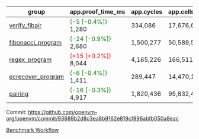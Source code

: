 | group | app.proof_time_ms | app.cycles | app.cells_used | leaf.proof_time_ms | leaf.cycles | leaf.cells_used |
| -- | -- | -- | -- | -- | -- | -- |
| [verify_fibair](https://github.com/openvm-org/openvm/blob/benchmark-results/benchmarks-pr/1609/verify_fibair-93689b2d8c3ea8b9162e819cf896abfb050a8eac.md) |<span style='color: green'>(-5 [-0.4%])</span> 1,280 |  334,086 |  17,676,626 |- | - | - |
| [fibonacci_program](https://github.com/openvm-org/openvm/blob/benchmark-results/benchmarks-pr/1609/fibonacci-93689b2d8c3ea8b9162e819cf896abfb050a8eac.md) |<span style='color: green'>(-24 [-0.9%])</span> 2,680 |  1,500,277 |  50,589,503 |- | - | - |
| [regex_program](https://github.com/openvm-org/openvm/blob/benchmark-results/benchmarks-pr/1609/regex-93689b2d8c3ea8b9162e819cf896abfb050a8eac.md) |<span style='color: red'>(+15 [+0.2%])</span> 8,044 |  4,165,226 |  166,511,152 |- | - | - |
| [ecrecover_program](https://github.com/openvm-org/openvm/blob/benchmark-results/benchmarks-pr/1609/ecrecover-93689b2d8c3ea8b9162e819cf896abfb050a8eac.md) |<span style='color: green'>(-6 [-0.4%])</span> 1,411 |  289,447 |  14,470,186 |- | - | - |
| [pairing](https://github.com/openvm-org/openvm/blob/benchmark-results/benchmarks-pr/1609/pairing-93689b2d8c3ea8b9162e819cf896abfb050a8eac.md) |<span style='color: green'>(-16 [-0.3%])</span> 4,917 |  1,820,436 |  95,832,407 |- | - | - |


Commit: https://github.com/openvm-org/openvm/commit/93689b2d8c3ea8b9162e819cf896abfb050a8eac

[Benchmark Workflow](https://github.com/openvm-org/openvm/actions/runs/14717302063)
